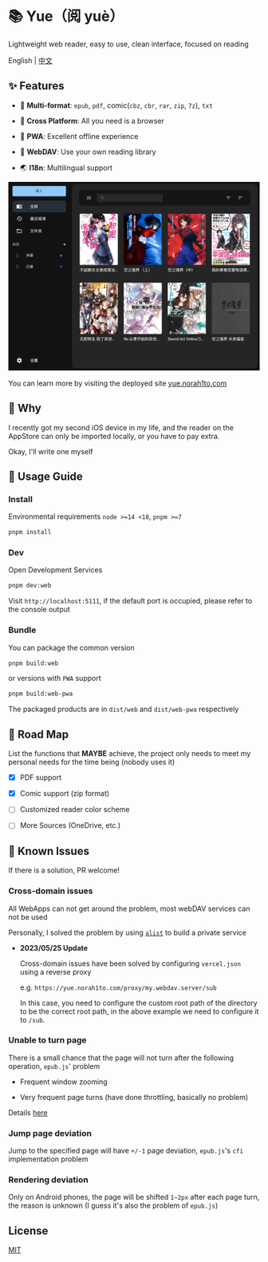 # 📚 Yue（阅 yuè）

Lightweight web reader, easy to use, clean interface, focused on reading

English | [中文](./README_CN.md)

## ✨ Features

- 📖 **Multi-format**: `epub`, `pdf`, comic(`cbz`, `cbr`, `rar`, `zip`, `7z`), `txt`

- 🚀 **Cross Platform**: All you need is a browser

- 🚀 **PWA**: Excellent offline experience

- 📁 **WebDAV**: Use your own reading library

- 🌏 **I18n**: Multilingual support

![](./res/book_list.png)

You can learn more by visiting the deployed site [yue.norah1to.com](https://yue.norah1to.com)

## 🧐 Why

I recently got my second iOS device in my life, and the reader on the AppStore can only be imported locally, or you have to pay extra.

Okay, I'll write one myself

## 🎈 Usage Guide

### Install

Environmental requirements `node >=14 <18`, `pnpm >=7`

```bash
pnpm install
```

### Dev

Open Development Services

```bash
pnpm dev:web
```

Visit `http://localhost:5111`, if the default port is occupied, please refer to the console output

### Bundle

You can package the common version

```bash
pnpm build:web
```

or versions with `PWA` support

```bash
pnpm build:web-pwa
```

The packaged products are in `dist/web` and `dist/web-pwa` respectively

## 📍 Road Map

List the functions that **MAYBE** achieve, the project only needs to meet my personal needs for the time being (nobody uses it)

- [x] PDF support

- [x] Comic support (zip format)

- [ ] Customized reader color scheme

- [ ] More Sources (OneDrive, etc.)

## 🚧 Known Issues

If there is a solution, PR welcome!

### Cross-domain issues

All WebApps can not get around the problem, most webDAV services can not be used

Personally, I solved the problem by using [`alist`](https://github.com/alist-org/alist) to build a private service

- **2023/05/25 Update**

  Cross-domain issues have been solved by configuring `vercel.json` using a reverse proxy

  e.g. `https://yue.norah1to.com/proxy/my.webdav.server/sub`

  In this case, you need to configure the custom root path of the directory to be the correct root path, in the above example we need to configure it to `/sub`.

### Unable to turn page

There is a small chance that the page will not turn after the following operation, `epub.js`' problem

- Frequent window zooming

- Very frequent page turns (have done throttling, basically no problem)

Details [here](https://github.com/NoraH1to/yue/issues/1)

### Jump page deviation

Jump to the specified page will have `+/-1` page deviation, `epub.js`'s `cfi` implementation problem

### Rendering deviation

Only on Android phones, the page will be shifted `1~2px` after each page turn, the reason is unknown (I guess it's also the problem of `epub.js`)

## License

[MIT](./LICENSE)

